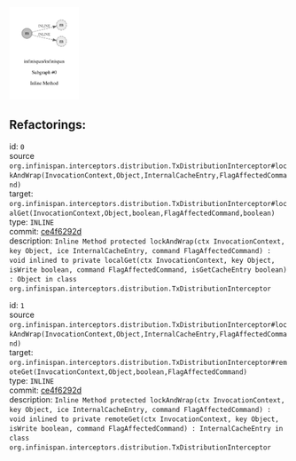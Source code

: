<img src=subgraph_atomic_0.svg width=25%>

## Refactorings:

id: `0`\
source `org.infinispan.interceptors.distribution.TxDistributionInterceptor#lockAndWrap(InvocationContext,Object,InternalCacheEntry,FlagAffectedCommand)`\
target: `org.infinispan.interceptors.distribution.TxDistributionInterceptor#localGet(InvocationContext,Object,boolean,FlagAffectedCommand,boolean)`\
type: `INLINE`\
commit: [ce4f6292d](https://github.com/infinispan/infinispan/commit/ce4f6292d6350a2c6b82d995352fdf6d07042c9c)\
description: `Inline Method protected lockAndWrap(ctx InvocationContext, key Object, ice InternalCacheEntry, command FlagAffectedCommand) : void inlined to private localGet(ctx InvocationContext, key Object, isWrite boolean, command FlagAffectedCommand, isGetCacheEntry boolean) : Object in class org.infinispan.interceptors.distribution.TxDistributionInterceptor`

id: `1`\
source `org.infinispan.interceptors.distribution.TxDistributionInterceptor#lockAndWrap(InvocationContext,Object,InternalCacheEntry,FlagAffectedCommand)`\
target: `org.infinispan.interceptors.distribution.TxDistributionInterceptor#remoteGet(InvocationContext,Object,boolean,FlagAffectedCommand)`\
type: `INLINE`\
commit: [ce4f6292d](https://github.com/infinispan/infinispan/commit/ce4f6292d6350a2c6b82d995352fdf6d07042c9c)\
description: `Inline Method protected lockAndWrap(ctx InvocationContext, key Object, ice InternalCacheEntry, command FlagAffectedCommand) : void inlined to private remoteGet(ctx InvocationContext, key Object, isWrite boolean, command FlagAffectedCommand) : InternalCacheEntry in class org.infinispan.interceptors.distribution.TxDistributionInterceptor`

